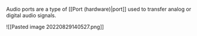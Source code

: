 Audio ports are a type of [[Port (hardware)|port]] used to transfer analog or digital audio signals.

![[Pasted image 20220829140527.png]]